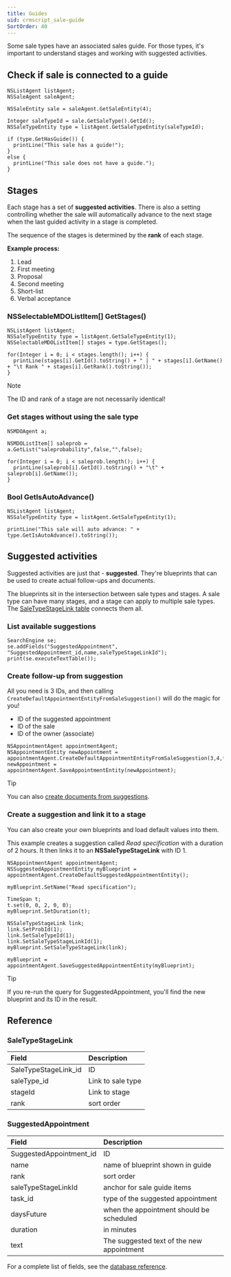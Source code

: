 ```yaml
---
title: Guides
uid: crmscript_sale-guide
SortOrder: 40
---
```


Some sale types have an associated sales guide. For those types, it's important to understand stages and working with suggested activities.

## Check if sale is connected to a guide

```crmscript!
NSListAgent listAgent;
NSSaleAgent saleAgent;

NSSaleEntity sale = saleAgent.GetSaleEntity(4);

Integer saleTypeId = sale.GetSaleType().GetId();
NSSaleTypeEntity type = listAgent.GetSaleTypeEntity(saleTypeId);

if (type.GetHasGuide()) {
  printLine("This sale has a guide!");
}
else {
  printLine("This sale does not have a guide.");
}
```

## Stages

Each stage has a set of **suggested activities**. There is also a setting controlling whether the sale will automatically advance to the next stage when the last guided activity in a stage is completed.

The sequence of the stages is determined by the **rank** of each stage.

**Example process:**

1. Lead
2. First meeting
3. Proposal
4. Second meeting
5. Short-list
6. Verbal acceptance

### NSSelectableMDOListItem[] GetStages()

```crmscript!
NSListAgent listAgent;
NSSaleTypeEntity type = listAgent.GetSaleTypeEntity(1);
NSSelectableMDOListItem[] stages = type.GetStages();

for(Integer i = 0; i < stages.length(); i++) {
  printLine(stages[i].GetId().toString() + " | " + stages[i].GetName() + "\t Rank " + stages[i].GetRank().toString());
}
```

> [!NOTE]
> The ID and rank of a stage are not necessarily identical!

### Get stages without using the sale type

```crmscript
NSMDOAgent a;

NSMDOListItem[] saleprob = a.GetList("saleprobability",false,"",false);

for(Integer i = 0; i < saleprob.length(); i++) {
  printLine(saleprob[i].GetId().toString() + "\t" + saleprob[i].GetName());
}
```

### Bool GetIsAutoAdvance()

```crmscript!
NSListAgent listAgent;
NSSaleTypeEntity type = listAgent.GetSaleTypeEntity(1);

printLine("This sale will auto advance: " + type.GetIsAutoAdvance().toString());
```

## Suggested activities

Suggested activities are just that  - **suggested**. They're blueprints that can be used to create actual follow-ups and documents.

The blueprints sit in the intersection between sale types and stages. A sale type can have many stages, and a stage can apply to multiple sale types. The [SaleTypeStageLink table](https://community.superoffice.com/documentation/SDK/SO.Database/html/Tables-SaleTypeStageLink.htm) connects them all.

### List available suggestions

```crmscript!
SearchEngine se;
se.addFields("SuggestedAppointment", "SuggestedAppointment_id,name,saleTypeStageLinkId");
print(se.executeTextTable());
```

### Create follow-up from suggestion

All you need is 3 IDs, and then calling `CreateDefaultAppointmentEntityFromSaleSuggestion()` will do the magic for you!

* ID of the suggested appointment
* ID of the sale
* ID of the owner (associate)

```crmscript
NSAppointmentAgent appointmentAgent;
NSAppointmentEntity newAppointment = appointmentAgent.CreateDefaultAppointmentEntityFromSaleSuggestion(3,4,false,5);
newAppointment = appointmentAgent.SaveAppointmentEntity(newAppointment);
```

> [!TIP]
> You can also [create documents from suggestions](../documents/doc_properties.md).

### Create a suggestion and link it to a stage

You can also create your own blueprints and load default values into them.

This example creates a suggestion called *Read specification* with a duration of 2 hours. It then links it to an **NSSaleTypeStageLink** with ID 1.

```crmscript!
NSAppointmentAgent appointmentAgent;
NSSuggestedAppointmentEntity myBlueprint = appointmentAgent.CreateDefaultSuggestedAppointmentEntity();

myBlueprint.SetName("Read specification");

TimeSpan t;
t.set(0, 0, 2, 0, 0);
myBlueprint.SetDuration(t);

NSSaleTypeStageLink link;
link.SetProbId(1);
link.SetSaleTypeId(1);
link.SetSaleTypeStageLinkId(1);
myBlueprint.SetSaleTypeStageLink(link);

myBlueprint = appointmentAgent.SaveSuggestedAppointmentEntity(myBlueprint);
```

> [!TIP]
> If you re-run the query for SuggestedAppointment, you'll find the new blueprint and its ID in the result.

## Reference

### SaleTypeStageLink

| Field                | Description       |
|:---------------------|:------------------|
| SaleTypeStageLink_id | ID                |
| saleType_id          | Link to sale type |
| stageId              | Link to stage     |
| rank                 | sort order        |

### SuggestedAppointment

| Field                   | Description                               |
|:------------------------|:------------------------------------------|
| SuggestedAppointment_id | ID                                        |
| name                    | name of blueprint shown in guide          |
| rank                    | sort order                                |
| saleTypeStageLinkId     | anchor for sale guide items               |
| task_id                 | type of the suggested appointment         |
| daysFuture              | when the appointment should be scheduled  |
| duration                | in minutes                                |
| text                    | The suggested text of the new appointment |

For a complete list of fields, see the [database reference](https://community.superoffice.com/documentation/SDK/SO.Database/html/Tables-SuggestedAppointment.htm).
